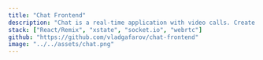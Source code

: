 ```yaml
---
title: "Chat Frontend"
description: "Chat is a real-time application with video calls. Create account, add friends, create rooms, send messages even with documents and images."
stack: ["React/Remix", "xstate", "socket.io", "webrtc"]
github: "https://github.com/vladgafarov/chat-frontend"
image: "../../assets/chat.png"
---
```

